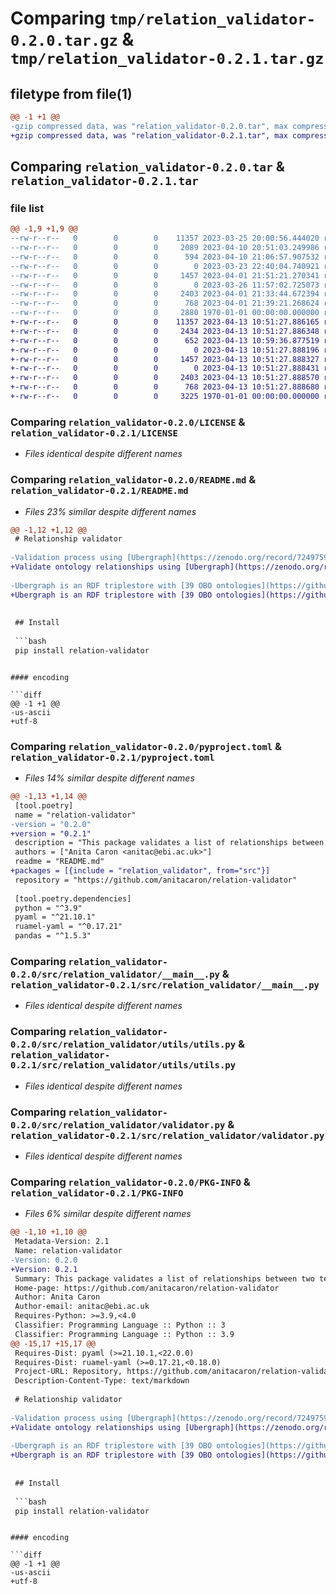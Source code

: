 # Comparing `tmp/relation_validator-0.2.0.tar.gz` & `tmp/relation_validator-0.2.1.tar.gz`

## filetype from file(1)

```diff
@@ -1 +1 @@
-gzip compressed data, was "relation_validator-0.2.0.tar", max compression
+gzip compressed data, was "relation_validator-0.2.1.tar", max compression
```

## Comparing `relation_validator-0.2.0.tar` & `relation_validator-0.2.1.tar`

### file list

```diff
@@ -1,9 +1,9 @@
--rw-r--r--   0        0        0    11357 2023-03-25 20:00:56.444020 relation_validator-0.2.0/LICENSE
--rw-r--r--   0        0        0     2089 2023-04-10 20:51:03.249986 relation_validator-0.2.0/README.md
--rw-r--r--   0        0        0      594 2023-04-10 21:06:57.907532 relation_validator-0.2.0/pyproject.toml
--rw-r--r--   0        0        0        0 2023-03-23 22:40:04.740921 relation_validator-0.2.0/src/relation_validator/__init__.py
--rw-r--r--   0        0        0     1457 2023-04-01 21:51:21.270341 relation_validator-0.2.0/src/relation_validator/__main__.py
--rw-r--r--   0        0        0        0 2023-03-26 11:57:02.725073 relation_validator-0.2.0/src/relation_validator/utils/__init__.py
--rw-r--r--   0        0        0     2403 2023-04-01 21:33:44.672394 relation_validator-0.2.0/src/relation_validator/utils/utils.py
--rw-r--r--   0        0        0      768 2023-04-01 21:39:21.268624 relation_validator-0.2.0/src/relation_validator/validator.py
--rw-r--r--   0        0        0     2880 1970-01-01 00:00:00.000000 relation_validator-0.2.0/PKG-INFO
+-rw-r--r--   0        0        0    11357 2023-04-13 10:51:27.886165 relation_validator-0.2.1/LICENSE
+-rw-r--r--   0        0        0     2434 2023-04-13 10:51:27.886348 relation_validator-0.2.1/README.md
+-rw-r--r--   0        0        0      652 2023-04-13 10:59:36.877519 relation_validator-0.2.1/pyproject.toml
+-rw-r--r--   0        0        0        0 2023-04-13 10:51:27.888196 relation_validator-0.2.1/src/relation_validator/__init__.py
+-rw-r--r--   0        0        0     1457 2023-04-13 10:51:27.888327 relation_validator-0.2.1/src/relation_validator/__main__.py
+-rw-r--r--   0        0        0        0 2023-04-13 10:51:27.888431 relation_validator-0.2.1/src/relation_validator/utils/__init__.py
+-rw-r--r--   0        0        0     2403 2023-04-13 10:51:27.888570 relation_validator-0.2.1/src/relation_validator/utils/utils.py
+-rw-r--r--   0        0        0      768 2023-04-13 10:51:27.888680 relation_validator-0.2.1/src/relation_validator/validator.py
+-rw-r--r--   0        0        0     3225 1970-01-01 00:00:00.000000 relation_validator-0.2.1/PKG-INFO
```

### Comparing `relation_validator-0.2.0/LICENSE` & `relation_validator-0.2.1/LICENSE`

 * *Files identical despite different names*

### Comparing `relation_validator-0.2.0/README.md` & `relation_validator-0.2.1/README.md`

 * *Files 23% similar despite different names*

```diff
@@ -1,12 +1,12 @@
 # Relationship validator
 
-Validation process using [Ubergraph](https://zenodo.org/record/7249759#.ZDRuZOzML1c) as source of truth.
+Validate ontology relationships using [Ubergraph](https://zenodo.org/record/7249759#.ZDRuZOzML1c) as source of truth. Relationships in this context may be subClassOf axioms between names classes (e.g. 'lymphocyte' subClassOf 'cell') or existential restrictions, (e.g. 'enterocyte' part_of some ‘intestinal epithelium’).
 
-Ubergraph is an RDF triplestore with [39 OBO ontologies](https://github.com/INCATools/ubergraph#integrated-obo-ontology-triplestore) merged, precomputed OWL classification and materialized class relationship from existential properties restriction.
+Ubergraph is an RDF triplestore with [39 OBO ontologies](https://github.com/INCATools/ubergraph#integrated-obo-ontology-triplestore) merged, precomputed OWL classification and materialised class relationship from existential property restrictions.  Validation therefore works for any directly asserted or inferred/indirect subClassOf relationship or existential restriction.
 
 
 ## Install
 
 ```bash
 pip install relation-validator
 ```
```

#### encoding

```diff
@@ -1 +1 @@
-us-ascii
+utf-8
```

### Comparing `relation_validator-0.2.0/pyproject.toml` & `relation_validator-0.2.1/pyproject.toml`

 * *Files 14% similar despite different names*

```diff
@@ -1,13 +1,14 @@
 [tool.poetry]
 name = "relation-validator"
-version = "0.2.0"
+version = "0.2.1"
 description = "This package validates a list of relationships between two terms against the specified ontologies."
 authors = ["Anita Caron <anitac@ebi.ac.uk>"]
 readme = "README.md"
+packages = [{include = "relation_validator", from="src"}]
 repository = "https://github.com/anitacaron/relation-validator"
 
 [tool.poetry.dependencies]
 python = "^3.9"
 pyaml = "^21.10.1"
 ruamel-yaml = "^0.17.21"
 pandas = "^1.5.3"
```

### Comparing `relation_validator-0.2.0/src/relation_validator/__main__.py` & `relation_validator-0.2.1/src/relation_validator/__main__.py`

 * *Files identical despite different names*

### Comparing `relation_validator-0.2.0/src/relation_validator/utils/utils.py` & `relation_validator-0.2.1/src/relation_validator/utils/utils.py`

 * *Files identical despite different names*

### Comparing `relation_validator-0.2.0/src/relation_validator/validator.py` & `relation_validator-0.2.1/src/relation_validator/validator.py`

 * *Files identical despite different names*

### Comparing `relation_validator-0.2.0/PKG-INFO` & `relation_validator-0.2.1/PKG-INFO`

 * *Files 6% similar despite different names*

```diff
@@ -1,10 +1,10 @@
 Metadata-Version: 2.1
 Name: relation-validator
-Version: 0.2.0
+Version: 0.2.1
 Summary: This package validates a list of relationships between two terms against the specified ontologies.
 Home-page: https://github.com/anitacaron/relation-validator
 Author: Anita Caron
 Author-email: anitac@ebi.ac.uk
 Requires-Python: >=3.9,<4.0
 Classifier: Programming Language :: Python :: 3
 Classifier: Programming Language :: Python :: 3.9
@@ -15,17 +15,17 @@
 Requires-Dist: pyaml (>=21.10.1,<22.0.0)
 Requires-Dist: ruamel-yaml (>=0.17.21,<0.18.0)
 Project-URL: Repository, https://github.com/anitacaron/relation-validator
 Description-Content-Type: text/markdown
 
 # Relationship validator
 
-Validation process using [Ubergraph](https://zenodo.org/record/7249759#.ZDRuZOzML1c) as source of truth.
+Validate ontology relationships using [Ubergraph](https://zenodo.org/record/7249759#.ZDRuZOzML1c) as source of truth. Relationships in this context may be subClassOf axioms between names classes (e.g. 'lymphocyte' subClassOf 'cell') or existential restrictions, (e.g. 'enterocyte' part_of some ‘intestinal epithelium’).
 
-Ubergraph is an RDF triplestore with [39 OBO ontologies](https://github.com/INCATools/ubergraph#integrated-obo-ontology-triplestore) merged, precomputed OWL classification and materialized class relationship from existential properties restriction.
+Ubergraph is an RDF triplestore with [39 OBO ontologies](https://github.com/INCATools/ubergraph#integrated-obo-ontology-triplestore) merged, precomputed OWL classification and materialised class relationship from existential property restrictions.  Validation therefore works for any directly asserted or inferred/indirect subClassOf relationship or existential restriction.
 
 
 ## Install
 
 ```bash
 pip install relation-validator
 ```
```

#### encoding

```diff
@@ -1 +1 @@
-us-ascii
+utf-8
```

